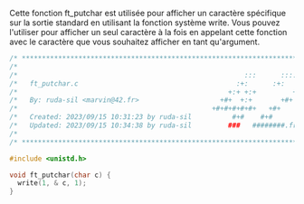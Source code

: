 Cette fonction ft_putchar est utilisée pour afficher un caractère spécifique sur la sortie standard en utilisant la fonction système write. Vous pouvez l'utiliser pour afficher un seul caractère à la fois en appelant cette fonction avec le caractère que vous souhaitez afficher en tant qu'argument.

```c
/* ************************************************************************** */
/*                                                                            */
/*                                                        :::      ::::::::   */
/*   ft_putchar.c                                       :+:      :+:    :+:   */
/*                                                    +:+ +:+         +:+     */
/*   By: ruda-sil <marvin@42.fr>                    +#+  +:+       +#+        */
/*                                                +#+#+#+#+#+   +#+           */
/*   Created: 2023/09/15 10:31:23 by ruda-sil          #+#    #+#             */
/*   Updated: 2023/09/15 10:34:38 by ruda-sil         ###   ########.fr       */
/*                                                                            */
/* ************************************************************************** */

#include <unistd.h>

void ft_putchar(char c) {
  write(1, & c, 1);
}
```
